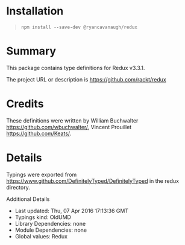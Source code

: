 # Installation
> `npm install --save-dev @ryancavanaugh/redux`

# Summary
This package contains type definitions for Redux v3.3.1.

The project URL or description is https://github.com/rackt/redux

# Credits

These definitions were written by William Buchwalter <https://github.com/wbuchwalter/>, Vincent Prouillet <https://github.com/Keats/>.

# Details
Typings were exported from https://www.github.com/DefinitelyTyped/DefinitelyTyped in the redux directory.

Additional Details
 * Last updated: Thu, 07 Apr 2016 17:13:36 GMT
 * Typings kind: OldUMD
 * Library Dependencies: none
 * Module Dependencies: none
 * Global values: Redux
